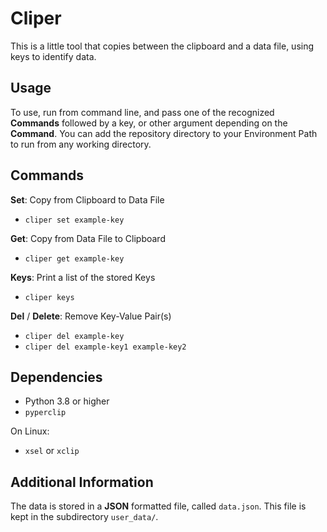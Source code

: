 # Cliper
This is a little tool that copies between the clipboard and a data file, using keys to identify data.

## Usage
To use, run from command line, and pass one of the recognized __Commands__ followed by a key, or other argument depending on the __Command__.
You can add the repository directory to your Environment Path to run from any working directory.

## Commands
__Set__: Copy from Clipboard to Data File

- `cliper set example-key`

__Get__: Copy from Data File to Clipboard

- `cliper get example-key`

__Keys__: Print a list of the stored Keys

- `cliper keys`

__Del__ / __Delete__: Remove Key-Value Pair(s)

- `cliper del example-key`
- `cliper del example-key1 example-key2`

## Dependencies
- Python 3.8 or higher
- `pyperclip`

On Linux:
- `xsel` or `xclip`


## Additional Information
The data is stored in a __JSON__ formatted file, called `data.json`.
This file is kept in the subdirectory `user_data/`.
